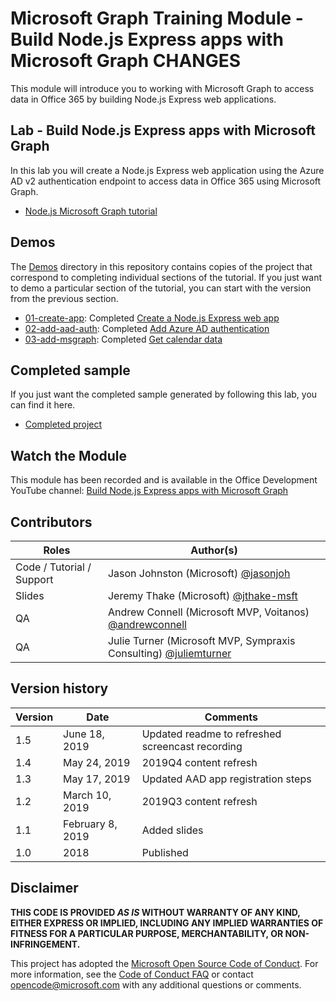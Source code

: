 # Microsoft Graph Training Module - Build Node.js Express apps with Microsoft Graph CHANGES

This module will introduce you to working with Microsoft Graph to access data in Office 365 by building Node.js Express web applications.

## Lab - Build Node.js Express apps with Microsoft Graph

In this lab you will create a Node.js Express web application using the Azure AD v2 authentication endpoint to access data in Office 365 using Microsoft Graph.

- [Node.js Microsoft Graph tutorial](https://docs.microsoft.com/graph/training/node-tutorial)

## Demos

The [Demos](./Demos) directory in this repository contains copies of the project that correspond to completing individual sections of the tutorial. If you just want to demo a particular section of the tutorial, you can start with the version from the previous section.

- [01-create-app](Demos/01-create-app): Completed [Create a Node.js Express web app](https://docs.microsoft.com/graph/training/node-tutorial?tutorial-step=1)
- [02-add-aad-auth](Demos/02-add-aad-auth): Completed [Add Azure AD authentication](https://docs.microsoft.com/graph/training/node-tutorial?tutorial-step=3)
- [03-add-msgraph](Demos/03-add-msgraph): Completed [Get calendar data](https://docs.microsoft.com/graph/training/node-tutorial?tutorial-step=4)

## Completed sample

If you just want the completed sample generated by following this lab, you can find it here.

- [Completed project](Demos/03-add-msgraph)

## Watch the Module

This module has been recorded and is available in the Office Development YouTube channel: [Build Node.js Express apps with Microsoft Graph](https://youtu.be/n6q8Cm-pTYY)

## Contributors

|           Roles            |                                           Author(s)                                           |
| -------------------------- | --------------------------------------------------------------------------------------------- |
| Code / Tutorial  / Support | Jason Johnston (Microsoft) [@jasonjoh](//github.com/jasonjoh)                                 |
| Slides                     | Jeremy Thake (Microsoft) [@jthake-msft](//github.com/jthake-msft)                             |
| QA                         | Andrew Connell (Microsoft MVP, Voitanos) [@andrewconnell](//github.com/andrewconnell)         |
| QA                         | Julie Turner (Microsoft MVP, Sympraxis Consulting) [@juliemturner](//github.com/juliemturner) |

## Version history

| Version |       Date       |                     Comments                     |
| ------- | ---------------- | ------------------------------------------------ |
| 1.5     | June 18, 2019    | Updated readme to refreshed screencast recording |
| 1.4     | May 24, 2019     | 2019Q4 content refresh                           |
| 1.3     | May 17, 2019     | Updated AAD app registration steps               |
| 1.2     | March 10, 2019   | 2019Q3 content refresh                           |
| 1.1     | February 8, 2019 | Added slides                                     |
| 1.0     | 2018             | Published                                        |

## Disclaimer

**THIS CODE IS PROVIDED *AS IS* WITHOUT WARRANTY OF ANY KIND, EITHER EXPRESS OR IMPLIED, INCLUDING ANY IMPLIED WARRANTIES OF FITNESS FOR A PARTICULAR PURPOSE, MERCHANTABILITY, OR NON-INFRINGEMENT.**

This project has adopted the [Microsoft Open Source Code of Conduct](https://opensource.microsoft.com/codeofconduct/). For more information, see the [Code of Conduct FAQ](https://opensource.microsoft.com/codeofconduct/faq/) or contact [opencode@microsoft.com](mailto:opencode@microsoft.com) with any additional questions or comments.
